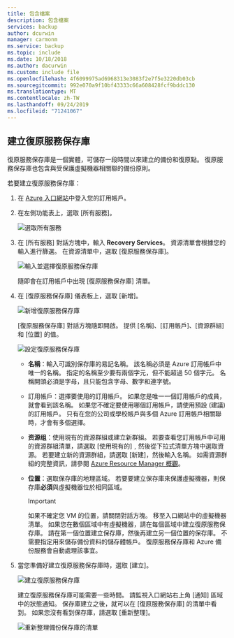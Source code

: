 ```yaml
---
title: 包含檔案
description: 包含檔案
services: backup
author: dcurwin
manager: carmonm
ms.service: backup
ms.topic: include
ms.date: 10/18/2018
ms.author: dacurwin
ms.custom: include file
ms.openlocfilehash: 4f6099975ad6968313e3083f2e7f5e3220db03cb
ms.sourcegitcommit: 992e070a9f10bf43333c66a608428fcf9bddc130
ms.translationtype: MT
ms.contentlocale: zh-TW
ms.lasthandoff: 09/24/2019
ms.locfileid: "71241067"
---
```

## <a name="create-a-recovery-services-vault"></a>建立復原服務保存庫

復原服務保存庫是一個實體，可儲存一段時間以來建立的備份和復原點。 復原服務保存庫也包含與受保護虛擬機器相關聯的備份原則。

若要建立復原服務保存庫：

1. 在 [Azure 入口網站](https://portal.azure.com/)中登入您的訂用帳戶。

2. 在左側功能表上，選取 [所有服務]。

    ![選取所有服務](./media/backup-create-rs-vault/click-all-services.png)

3. 在 [所有服務] 對話方塊中，輸入 **Recovery Services**。 資源清單會根據您的輸入進行篩選。 在資源清單中，選取 [復原服務保存庫]。

    ![輸入並選擇復原服務保存庫](./media/backup-create-rs-vault/all-services.png)

    隨即會在訂用帳戶中出現 [復原服務保存庫] 清單。

4. 在 [復原服務保存庫] 儀表板上，選取 [新增]。

    ![新增復原服務保存庫](./media/backup-create-rs-vault/add-button-create-vault.png)

    [復原服務保存庫] 對話方塊隨即開啟。 提供 [名稱]、[訂用帳戶]、[資源群組] 和 [位置] 的值。

    ![設定復原服務保存庫](./media/backup-create-rs-vault/create-new-vault-dialog.png)

   - **名稱**：輸入可識別保存庫的易記名稱。 該名稱必須是 Azure 訂用帳戶中唯一的名稱。 指定的名稱至少要有兩個字元，但不能超過 50 個字元。 名稱開頭必須是字母，且只能包含字母、數字和連字號。
   - 訂用帳戶：選擇要使用的訂用帳戶。 如果您是唯一一個訂用帳戶的成員，就會看到該名稱。 如果您不確定要使用哪個訂用帳戶，請使用預設 (建議) 的訂用帳戶。 只有在您的公司或學校帳戶與多個 Azure 訂用帳戶相關聯時，才會有多個選擇。
   - **资源组**：使用現有的資源群組或建立新群組。 若要查看您訂用帳戶中可用的資源群組清單，請選取 [使用現有的]﹐然後從下拉式清單方塊中選取資源。 若要建立新的資源群組，請選取 [新建]，然後輸入名稱。 如需資源群組的完整資訊，請參閱 [Azure Resource Manager 概觀](../articles/azure-resource-manager/resource-group-overview.md)。
   - **位置**：選取保存庫的地理區域。 若要要建立保存庫來保護虛擬機器，則保存庫**必須**與虛擬機器位於相同區域。

      > [!IMPORTANT]
      > 如果不確定您 VM 的位置，請關閉對話方塊。 移至入口網站中的虛擬機器清單。 如果您在數個區域中有虛擬機器，請在每個區域中建立復原服務保存庫。 請在第一個位置建立保存庫，然後再建立另一個位置的保存庫。 不需要指定用來儲存備份資料的儲存體帳戶。 復原服務保存庫和 Azure 備份服務會自動處理該事宜。
      >
      >

5. 當您準備好建立復原服務保存庫時，選取 [建立]。

    ![建立復原服務保存庫](./media/backup-create-rs-vault/click-create-button.png)

    建立復原服務保存庫可能需要一些時間。 請監視入口網站右上角 [通知] 區域中的狀態通知。 保存庫建立之後，就可以在 [復原服務保存庫] 的清單中看到。 如果您沒有看到保存庫，請選取 [重新整理]。

     ![重新整理備份保存庫的清單](./media/backup-create-rs-vault/refresh-button.png)
